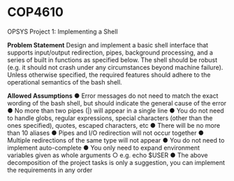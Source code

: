 # COP4610

OPSYS Project 1: Implementing a Shell 

**Problem Statement**
Design and implement a basic shell interface that supports input/output redirection, pipes, background processing, and a series of built in functions as specified below. The shell should be robust (e.g. it should not crash under any circumstances beyond machine failure). Unless otherwise specified, the required features should adhere to the operational semantics of the bash shell.

**Allowed Assumptions**
● Error messages do not need to match the exact wording of the bash shell, but should indicate the general cause of the error
● No more than two pipes (|) will appear in a single line
● You do not need to handle globs, regular expressions, special characters (other than the ones
specified), quotes, escaped characters, etc
● There will be no more than 10 aliases
● Pipes and I/O redirection will not occur together
● Multiple redirections of the same type will not appear
● You do not need to implement auto-complete
● You only need to expand environment variables given as whole arguments
○ e.g. echo $USER
● The above decomposition of the project tasks is only a suggestion, you can implement the
requirements in any order
